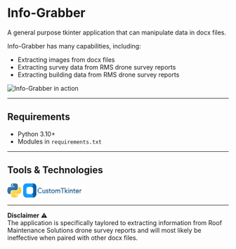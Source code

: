 # **Info-Grabber**
A general purpose tkinter application that can manipulate data in docx files.

Info-Grabber has many capabilities, including:
- Extracting images from docx files
- Extracting survey data from RMS drone survey reports 
- Extracting building data from RMS drone survey reports

![Info-Grabber in action](media/info-grabber.gif)

---

## Requirements
- Python 3.10+
- Modules in `requirements.txt` <br>
  
---
## Tools & Technologies <br>
<img height="32" width="32" src="media/python.svg"/> <img height="32" width="140" src="media/custom-tkinter-logo.png"/>

---

**Disclaimer** ⚠️<br>
The application is specifically taylored to extracting information from Roof Maintenance Solutions drone survey reports and will most likely be ineffective when paired with other docx files.
